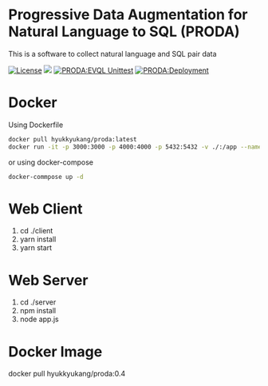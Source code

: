 # Progressive Data Augmentation for Natural Language to SQL (PRODA)

This is a software to collect natural language and SQL pair data

[![License](https://img.shields.io/badge/License-Apache%202.0-blue.svg)](https://opensource.org/licenses/Apache-2.0)
[<img src="https://img.shields.io/badge/dockerHub-image-important.svg?logo=Docker">](https://hub.docker.com/repository/docker/hyukkyukang/proda)
[![PRODA:EVQL Unittest](https://github.com/hyukkyukang/proda/actions/workflows/test_EVQL.yml/badge.svg)](https://github.com/hyukkyukang/PRODA/actions/workflows/test_EVQL.yml)
[![PRODA:Deployment](https://github.com/hyukkyukang/proda/actions/workflows/deployment_main.yml/badge.svg)](https://github.com/hyukkyukang/PRODA/actions/workflows/deployment_main.yml)

# Docker

Using Dockerfile

```bash
docker pull hyukkyukang/proda:latest
docker run -it -p 3000:3000 -p 4000:4000 -p 5432:5432 -v ./:/app --name proda hyukkyukang/proda:latest /bin/bash
```

or using docker-compose

```bash
docker-commpose up -d
```

# Web Client

1. cd ./client
2. yarn install
3. yarn start

# Web Server

1. cd ./server
2. npm install
3. node app.js

# Docker Image

docker pull hyukkyukang/proda:0.4
